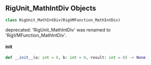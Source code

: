 ## RigUnit_MathIntDiv Objects

```python
class RigUnit_MathIntDiv(RigVMFunction_MathIntDiv)
```

deprecated: 'RigUnit_MathIntDiv' was renamed to 'RigVMFunction_MathIntDiv'.

<a id="unreal.RigUnit_MathIntDiv.__init__"></a>

#### __init__

```python
def __init__(a: int = 0, b: int = 0, result: int = 0) -> None
```

<a id="unreal.RigVMFunction_MathIntMod"></a>
